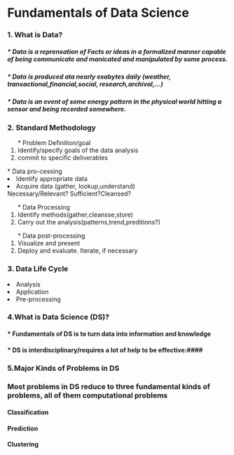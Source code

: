 # Fundamentals of Data Science #
### 1. What is Data? ###
##### * Data is a reprensation of Facts or ideas in a formalized manner capable of being communicate and manicated and manipulated by some process. #####
##### * Data is produced ata nearly exabytes daily (weather, transactional,financial,social, research,archival,...) ##### 
##### * Data is an event of some energy pattern in the physical world hitting a sensor and being recorded somewhere. #####

### 2. Standard Methodology ###
<ol>* Problem Definition/goal
  <li>Identify/specify goals of the data analysis</li>
  <li>commit to specific deliverables</li>
</ol>
</ol> * Data pro-cessing 
  <li> Identify appropriate data</li>
  <li> Acquire data (gather, lookup,understand)<br> Necessary/Relevant? Sufficient?Cleansed?</li>
</ol>
<ol> * Data Processing
  <li>Identify methods(gather,cleansse,store)</li>
  <li>Carry out the analysis(patterns,trend,preditions?)</li>
</ol>
<ol> * Data post-processing
    <li>Visualize and present</li>
    <li>Deploy and evaluate. Iterate, if necessary</li>
</ol>

### 3. Data Life Cycle ###
<li> Analysis </li>
<li> Application </li>
<li> Pre-processing </li>   

### 4.What is Data Science (DS)? ###
#### * Fundamentals of DS is to turn data into information and knowledge ####
#### * DS is interdisciplinary/requires a lot of help to be effective:####

### 5.Major Kinds of Problems in DS ###
### Most problems in DS reduce to three fundamental kinds of problems, all of them computational problems ###
#### Classification #### 
#### Prediction ####
#### Clustering ####
    



